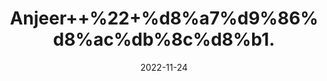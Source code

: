 ---
title: 'Anjeer++%22+%d8%a7%d9%86%d8%ac%db%8c%d8%b1.'
date: '2022-11-24' 
metatag: '' 
inventory: '0' 
draft: false 
# meta description 
shortDescripton: 'Dried+Fig+%22+Anjeer+s+considered+immensely+beneficial%2c+as+it+is+a+rich+source+of+vitamins+and+minerals%2c+including+vitamin+A%2c+vitamin+C%2c+vitamin+K%2c+potassium'
description: 'Dry+Fruit+%da%88%d8%b1%d8%a7%d8%a6%db%8c+%d9%81%d8%b1%d9%88%d8%aa'
longdescription: ''
tags: ''
brand: ''
subCategory: ''
unit: '250 gm-Pk'
sellCount: '0'
featured: False
# product Price
price: '500.0'
# Product Short Description
shortDescription: 'Dried+Fig+%22+Anjeer+s+considered+immensely+beneficial%2c+as+it+is+a+rich+source+of+vitamins+and+minerals%2c+including+vitamin+A%2c+vitamin+C%2c+vitamin+K%2c+potassium'
productID: '7B974574-2025-ED11-9968-005056B3A416'
type: 'products'
category: 'Dry+Fruit+%da%88%d8%b1%d8%a7%d8%a6%db%8c+%d9%81%d8%b1%d9%88%d8%aa' 
thumnailproduct: 'https://eraconnect.blob.core.windows.net/product-images/aminsaddiquidawakhana/7B974574-2025-ED11-9968-005056B3A416.webp' 
images:
  - image: 'https://eraconnect.blob.core.windows.net/product-images/aminsaddiquidawakhana/7B974574-2025-ED11-9968-005056B3A416.webp'  
Variants:
---